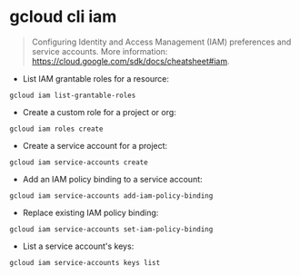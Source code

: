 # gcloud cli iam 

> Configuring Identity and Access Management (IAM) preferences and service accounts.
> More information: <https://cloud.google.com/sdk/docs/cheatsheet#iam>.

- List IAM grantable roles for a resource:

`gcloud iam list-grantable-roles`

- Create a custom role for a project or org:

`gcloud iam roles create`

- Create a service account for a project:

`gcloud iam service-accounts create`

- Add an IAM policy binding to a service account:

`gcloud iam service-accounts add-iam-policy-binding`

- Replace existing IAM policy binding:

`gcloud iam service-accounts set-iam-policy-binding`

- List a service account's keys:

`gcloud iam service-accounts keys list`
